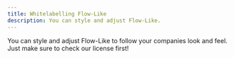 ```yaml
---
title: Whitelabelling Flow-Like
description: You can style and adjust Flow-Like.
---
```


You can style and adjust Flow-Like to follow your companies look and feel. Just make sure to check our license first!